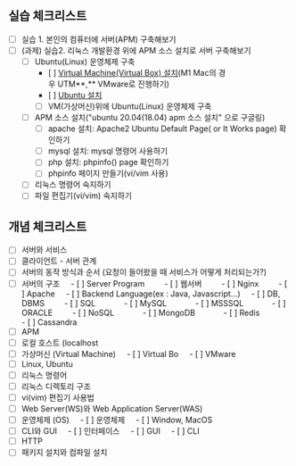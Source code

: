## 실습 체크리스트

- [ ] 실습 1. 본인의 컴퓨터에 서버(APM) 구축해보기
- [ ] (과제) 실습2. 리눅스 개발환경 위에 APM 소스 설치로 서버 구축해보기
    - [ ] Ubuntu(Linux) 운영체제 구축
         - [ ] [Virtual Machine(Virtual Box) 설치](https://www.virtualbox.org/wiki/Downloads)(M1 Mac의 경우 UTM**,** VMware로 진행하기)
        - [ ] [Ubuntu 설치](https://ubuntu.com/download/desktop)
        -   [ ] VM(가상머신)위에 Ubuntu(Linux) 운영체제 구축
    -   [ ] APM 소스 설치("ubuntu 20.04(18.04) apm 소스 설치" 으로 구글링)
        -   [ ] apache 설치: Apache2 Ubuntu Default Page( or It Works page) 확인하기
        -   [ ] mysql 설치: mysql 명령어 사용하기
        -   [ ] php 설치: phpinfo() page 확인하기
        -   [ ] phpinfo 페이지 만들기(vi/vim 사용)
    -   [ ] 리눅스 명령어 숙지하기
    -   [ ] 파일 편집기(vi/vim) 숙지하기

## 개념 체크리스트
- [ ] 서버와 서비스
- [ ] 클라이언트 - 서버 관계
- [ ] 서버의 동작 방식과 순서 (요청이 들어왔을 때 서비스가 어떻게 처리되는가?)
- [ ] 서버의 구조
    - [ ] Server Program
        - [ ] 웹서버
        - [ ] Nginx
        - [ ] Apache
    - [ ] Backend Language(ex : Java, Javascript…)
    - [ ] DB, DBMS
        - [ ] SQL
            - [ ] MySQL
            - [ ] MSSSQL
            - [ ] ORACLE
        - [ ] NoSQL
            - [ ] MongoDB
            - [ ] Redis
            - [ ] Cassandra
- [ ] APM
- [ ] 로컬 호스트 (localhost
- [ ] 가상머신 (Virtual Machine)
    - [ ] Virtual Bo
    - [ ] VMware
- [ ] Linux, Ubuntu
- [ ] 리눅스 명령어
- [ ] 리눅스 디렉토리 구조
- [ ] vi(vim) 편집기 사용법
- [ ] Web Server(WS)와 Web Application Server(WAS)
- [ ] 운영체제 (OS)
    - [ ] 운영체제
    - [ ] Window, MacOS
- [ ] CLI와 GUI
    - [ ] 인터페이스
    - [ ] GUI
    - [ ] CLI
- [ ] HTTP
- [ ] 패키지 설치와 컴파일 설치